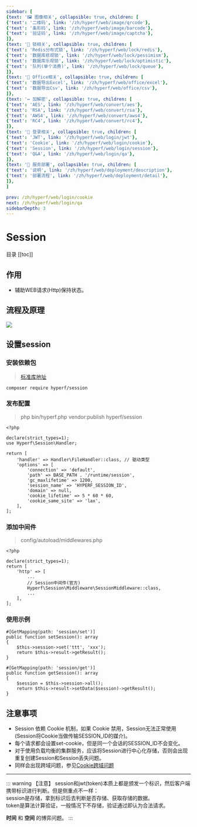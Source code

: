 ```yaml
---
sidebar: [
{text: '🖼 图像相关', collapsible: true, children: [
{'text': '二维码', link: '/zh/hyperf/web/image/qrcode'},
{'text': '条形码', link: '/zh/hyperf/web/image/barcode'},
{'text': '验证码', link: '/zh/hyperf/web/image/captcha'},
]},
{text: '🔐 锁相关', collapsible: true, children: [
{'text': 'Redis分布式锁', link: '/zh/hyperf/web/lock/redis'},
{'text': '数据库悲观锁', link: '/zh/hyperf/web/lock/pessimism'},
{'text': '数据库乐观锁', link: '/zh/hyperf/web/lock/optimistic'},
{'text': '队列(单个消费)', link: '/zh/hyperf/web/lock/queue'},
]},
{text: '🏢 Office相关', collapsible: true, children: [
{'text': '数据导出Excel', link: '/zh/hyperf/web/office/excel'},
{'text': '数据导出Csv', link: '/zh/hyperf/web/office/csv'},
]},
{text: '↔️ 加解密', collapsible: true, children: [
{'text': 'AES', link: '/zh/hyperf/web/convert/aes'},
{'text': 'RSA', link: '/zh/hyperf/web/convert/rsa'},
{'text': 'AWS4', link: '/zh/hyperf/web/convert/aws4'},
{'text': 'RC4', link: '/zh/hyperf/web/convert/rc4'},
]},
{text: '🍪 登录相关', collapsible: true, children: [
{'text': 'JWT', link: '/zh/hyperf/web/login/jwt'},
{'text': 'Cookie', link: '/zh/hyperf/web/login/cookie'},
{'text': 'Session', link: '/zh/hyperf/web/login/session'},
{'text': 'Q&A', link: '/zh/hyperf/web/login/qa'},
]},
{text: '📀 服务部署', collapsible: true, children: [
{'text': '说明', link: '/zh/hyperf/web/deployment/description'},
{'text': '部署流程', link: '/zh/hyperf/web/deployment/detail'},
]},
]

prev: /zh/hyperf/web/login/cookie
next: /zh/hyperf/web/login/qa
sidebarDepth: 3
---
```


# Session

目录
[[toc]]

## 作用

- 辅助WEB请求(Http)保持状态。 

## 流程及原理

![](https://img.tzf-foryou.xyz/img/20231225161223.png)

## 设置session

### 安装依赖包

> [标准库地址](https://packagist.org/packages/hyperf/session)

```shell:no-line-numbers
composer require hyperf/session
```
### 发布配置

> php bin/hyperf.php vendor:publish hyperf/session

```php:no-line-numbers
<?php

declare(strict_types=1);
use Hyperf\Session\Handler;

return [
    'handler' => Handler\FileHandler::class, // 驱动类型
    'options' => [
        'connection' => 'default',
        'path' => BASE_PATH . '/runtime/session',
        'gc_maxlifetime' => 1200,
        'session_name' => 'HYPERF_SESSION_ID',
        'domain' => null,
        'cookie_lifetime' => 5 * 60 * 60,
        'cookie_same_site' => 'lax',
    ],
];

```

### 添加中间件

> config/autoload/middlewares.php

```php:no-line-numbers
<?php

declare(strict_types=1);
return [
    'http' => [
        ...
        // Session中间件(官方)
        Hyperf\Session\Middleware\SessionMiddleware::class,
        ...
    ],
];

```

### 使用示例

```php:no-line-numbers
#[GetMapping(path: 'session/set')]
public function setSession(): array
{
    $this->session->set('ttt', 'xxx');
    return $this->result->getResult();
}

#[GetMapping(path: 'session/get')]
public function getSession(): array
{
    $session = $this->session->all();
    return $this->result->setData($session)->getResult();
}
```

## 注意事项

- Session 依赖 Cookie 机制，如果 Cookie 禁用，Session无法正常使用(Session将Cookie当做传输SESSION_ID的媒介)。
- 每个请求都会设置set-cookie，但是同一个会话的SESSION_ID不会变化。
- 对于使用负载均衡的集群服务，应该将Session进行中心化存储，否则会出现重复创建Session和Session丢失问题。
- 同样会出现跨域问题，参见[Cookie跨域问题](/zh/hyperf/web/login/cookie.html#csrf攻击)

---

::: warning 【注意】
session和jwt(token)本质上都是颁发一个标识，然后客户端携带标识进行判断。但是侧重点不一样：\
session是存储，拿到标识后去判断是否存储、获取存储的数据。\
token是算法计算验证，一般情况下不存储，验证通过即认为合法请求。

**时间** 和 **空间** 的博弈问题。
:::